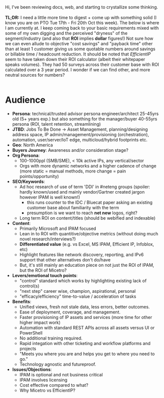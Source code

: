 Hi, I've been reviewing docs, web, and starting to crystallize some thinking.
<br>
<br>
**TL;DR:** I need a little more time to digest + come up with something solid (I know you are on PTO Tue 17th - Fri 20th Oct this week). The below is where I am currently at. I keep coming back to your basic requirements mixed with some of my own digging and the perceived "dryness" of the segment/industry (and also that **ROI** implies **dollar** figures!) Not sure how we can even allude to objective "cost savings" and "payback time" other than at least 1 customer giving us some quotable numbers around savings or billable time / headcount reduction. It should be noted that _EfficientIP_ seem to have taken down their ROI calculator (albeit their whitepaper speaks volumes). They had 50 surveys across their customer base with ROI calculated over a 3 year period. I wonder if we can find other, and more neutral sources for numbers?
<br>
<br>
# Audience

* **Persona**: technical/trusted advisor persona engineer/architect 25-45yrs old (5+ years exp.) but also something for the manager/buyer 40-55yrs persona (ROI, talent retention, streamlining)
* **JTBD**: Jobs To Be Done -> Asset Management, planning/designing address space, IP admin/management/provisioning (orchestration), automation, user/server/IoT edge, multicloud/hybrid footprints etc. 
* **Geo**: North America
* **Buyers Journey**: Awareness and/or consideration stage?
* **Org Persona**: 
  * 100-1000ppl (SMB/SME), < 10k active IPs, any vertical/sector
  * Orgs with more dynamic networks and a higher cadence of change (more static = manual methods, more change = pain points/opportunity)
* **SEO/Keywords**: 
  * Ad hoc research of use of term 'DDI' in #neteng groups (spoiler: hardly known/used and mainly vendor/Gartner created jargon however IPAM is well known!)
    * this runs counter to the IDC / Bluecat paper asking an existing customer base about familiarity with the term
    * presumption is we want to reach **net new** logos, right?
  * Long term ROI on content/titles (should be webified and indexable)
* **Content**: 
  * Primarily Microsoft and IPAM focused
  * Lean in to ROI with quantitive/objective metrics (without doing much novel research/interviews?)
  * **Differentiated value** (e.g. vs Excel, MS IPAM, Efficient IP, Infoblox, etc)
  * Highlight features like network discovery, reporting, and IPv6 support that other alternatives don't do/have
  * But, it's still mainly an education piece on not just the ROI of IPAM, but the ROI of Micetro?
* **Levers/emotional touch points**: 
  * "control" standard which works by highlighting existing lack of control(s)
  * "next step" career wise, champion, aspirational, personal  
  * "efficacy/efficiency" time-to-value / acceleration of tasks
* **Benefits**:
  * Unified views, fresh not stale data, less errors, better outcomes.
  * Ease of deployment, coverage, and management.
  * Faster provisioning of IP assets and services (more time for other higher impact work)
  * Automation with standard REST APIs across all assets versus UI or PowerShell
  * No additional training required.
  * Rapid integation with other ticketing and workflow platforms and projects 
  * "Meets you where you are and helps you get to where you need to go."
  * Technology agnostic and futureproof.
* **Issues/Objections**:
  * IPAM is optional and not business critical
  * IPAM involves licensing
  * Cost effective compared to what? 
  * Why Micetro vs EfficientIP?
